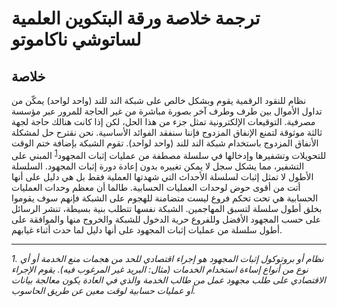 # ترجمة خلاصة ورقة البتكوين العلمية لساتوشي ناكاموتو

## خلاصة
نظام للنقود الرقمية يقوم وبشكل خالص على شبكة الند للند (واحد لواحد) يمكّن من تداول الأموال بين طرف وطرف آخر بصورة مباشرة من غير الحاجة للمرور عبر مؤسسة مصرفية. التوقيعات الإلكترونية تمثل جزء من هذا الحل، لكن إذا كانت هنالك حاجة لجهة ثالثة موثوقة لتمنع الإنفاق المزدوج فإننا سنفقد الفوائد الأساسية. نحن نقترح حل لمشكلة الأنفاق المزدوج باستخدام شبكة  الند للند (واحد لواحد). تقوم الشبكة بإضافة ختم الوقت للتحويلات وتشفيرها وإدخالها في سلسلة مصطفة من عمليات إثبات المجهود<sup>[1](#myfootnote1)</sup> المبني على التشفير، مما يشكل سجل لا يمكن تغييره بدون إعادة دورة إثبات المجهود. السلسلة الأطول لا تمثل إثبات لسلسلة الأحداث التي شهدتها العملية فقط بل هي دليل على أنها أتت من أقوى حوض لوحدات العمليات الحسابية. طالما أن معظم وحدات العمليات الحسابية هي تحت تحكم فروع ليست متضامنة للهجوم على الشبكة فإنهم سوف يقوموا بخلق أطول سلسلة لتسبق المهاجمين. الشبكة نفسها تتطلب بنية بسيطة، تنشر الرسائل على حسب المجهود الأفضل وللفروع حرية الدخول للشبكة والخروج منها والموافقة على أطول سلسلة من عمليات إثبات المجهود على أنها دليل لما حدث أثناء غيابهم.


------------------
_<a name="myfootnote1">1</a>. نظام أو بروتوكول إثبات المجهود هو إجراء اقتصادي للحد من هجمات منع الخدمة أو أي نوع من أنواع إساءة استخدام الخدمات (مثال: البريد غير المرغوب فيه). يقوم الإجراء الاقتصادي على طلب مجهود عمل من طالب الخدمة والذي في العادة يكون معالجة بيانات أو عمليات حسابية لوقت معين عن طريق الحاسوب._